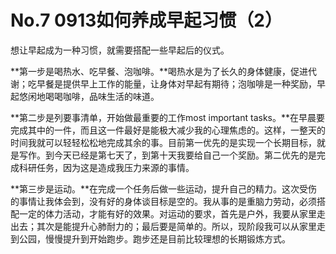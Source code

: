 # No.7 0913如何养成早起习惯（2）

想让早起成为一种习惯，就需要搭配一些早起后的仪式。

**第一步是喝热水、吃早餐、泡咖啡。**喝热水是为了长久的身体健康，促进代谢；吃早餐是提供早上工作的能量，让身体对早起有期待；泡咖啡是一种奖励，早起悠闲地喝喝咖啡，品味生活的味道。

**第二步是列要事清单，开始做最重要的工作most important tasks。**在早晨要完成其中的一件，而且这一件最好是能极大减少我的心理焦虑的。这样，一整天的时间我就可以轻轻松松地完成其余的事。目前第一优先的是实现一个长期目标，就是写作。到今天已经是第七天了，到第十天我要给自己一个奖励。第二优先的是完成科研任务，因为这是造成我压力来源的事情。

**第三步是运动。**在完成一个任务后做一些运动，提升自己的精力。这次受伤的事情让我体会到，没有好的身体谈目标是空的。我从事的是重脑力劳动，必须搭配一定的体力活动，才能有好的效果。对运动的要求，首先是户外，我要从家里走出去；其次是能提升心肺耐力的；最后要是简单的。所以，现阶段我可以从家里走到公园，慢慢提升到开始跑步。跑步还是目前比较理想的长期锻炼方式。

